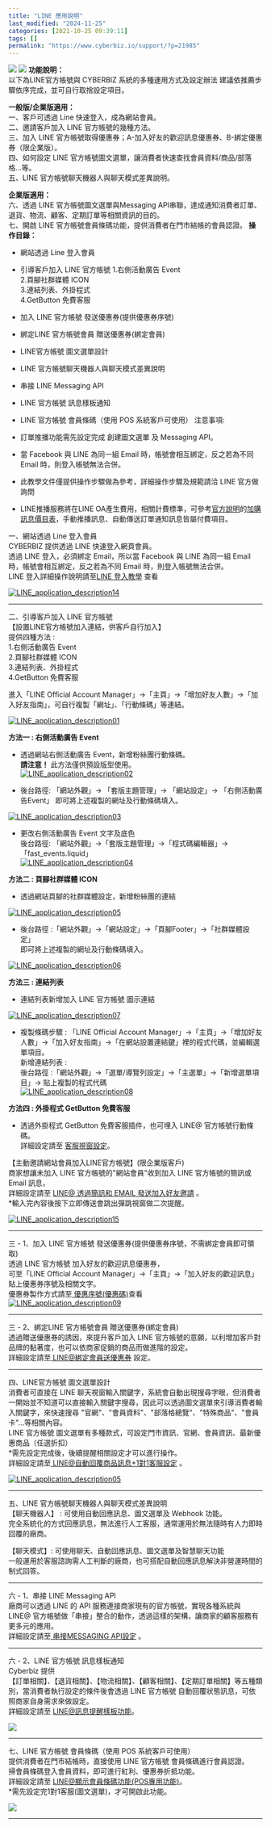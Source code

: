 ```yaml
---
title: "LINE 應用說明"
last_modified: "2024-11-25"
categories: [2021-10-25 09:39:11]
tags: []
permalink: "https://www.cyberbiz.io/support/?p=21985"
---
```


![](https://www.cyberbiz.io/support/wp-content/uploads/2021/09/wp-主視覺bar-1024x321.png) ![](https://www.cyberbiz.io/support/wp-content/uploads/2021/08/全版本.png) **功能說明：**  
以下為LINE官方帳號與 CYBERBIZ 系統的多種運用方式及設定辦法 建議依推薦步驟依序完成，並可自行取捨設定項目。  

**一般版/企業版適用：**  
一、客戶可透過 Line 快速登入，成為網站會員。  
二、邀請客戶加入 LINE 官方帳號的幾種方法。  
三、加入 LINE 官方帳號取得優惠券；A-加入好友的歡迎訊息優惠券、B-綁定優惠券（限企業版）。  
四、如何設定 LINE 官方帳號圖文選單，讓消費者快速查找會員資料/商品/部落格...等。  
五、LINE 官方帳號聊天機器人與聊天模式差異說明。  

**企業版適用：**  
六、透過 LINE 官方帳號圖文選單與Messaging API串聯，達成通知消費者訂單、退貨、物流、顧客、定期訂單等相關資訊的目的。  
七、開啟 LINE 官方帳號會員條碼功能，提供消費者在門市結帳的會員認證。  **操作目錄：**

* 網站透過 Line 登入會員
* 引導客戶加入 LINE 官方帳號
1.右側活動廣告 Event  
2.頁腳社群媒體 ICON  
3.連結列表、外掛程式  
4.GetButton 免費客服

* 加入 LINE 官方帳號 發送優惠券(提供優惠券序號)
* 綁定LINE 官方帳號會員 贈送優惠券(綁定會員)
* LINE官方帳號 圖文選單設計
* LINE 官方帳號聊天機器人與聊天模式差異說明
* 串接 LINE Messaging API
* LINE 官方帳號 訊息樣板通知
* LINE 官方帳號 會員條碼（使用 POS 系統客戶可使用）
注意事項:  

* 訂單推播功能需先設定完成  創建圖文選單 及 Messaging API。
* 當 Facebook 與 LINE 為同一組 Email 時，帳號會相互綁定，反之若為不同 Email 時，則登入帳號無法合併。
* 此教學文件僅提供操作步驟做為參考，詳細操作步驟及規範請洽 LINE 官方做詢問
* LINE推播服務將在LINE OA產生費用，相關計費標準，可參考[官方說明](https://tw.linebiz.com/service/account-solutions/line-official-account/)的[加購訊息價目表](https://vos.line-scdn.net/lbstw-static/images/uploads/download_files/3f6edc69fe6c023898ed38a21c86c02d/%E5%AE%98%E6%96%B9%E5%B8%B3%E8%99%9F%E9%AB%98%E7%94%A8%E9%87%8F%E6%9C%88%E8%B2%BB%E6%96%B9%E6%A1%88%E5%8A%A0%E8%B3%BC%E8%A8%8A%E6%81%AF%E5%83%B9%E7%9B%AE%E8%A1%A8.pdf)，手動推播訊息、自動傳送訂單通知訊息皆屬付費項目。

一、網站透過 Line 登入會員  
CYBERBIZ 提供透過 LINE 快速登入網頁會員。  
透過 LINE 登入，必須綁定 Email，所以當 Facebook 與 LINE 為同一組 Email 時，帳號會相互綁定，反之若為不同 Email
時，則登入帳號無法合併。  
LINE 登入詳細操作說明請至[LINE 登入教學](https://www.cyberbiz.io/support/?p=675) 查看  

[![LINE_application_description14](https://www.cyberbiz.io/support/wp-content/uploads/2021/10/LINE_application_description14.png)](https://www.cyberbiz.io/support/wp-content/uploads/2021/10/LINE_application_description14.png)

* * *

二、引導客戶加入 LINE 官方帳號  
【設置LINE官方帳號加入連結，供客戶自行加入】  
提供四種方法 :  
1.右側活動廣告 Event  
2.頁腳社群媒體 ICON  
3.連結列表、外掛程式  
4.GetButton 免費客服  

進入「LINE Official Account Manager」→「主頁」→「增加好友人數」→「加入好友指南」，可自行複製「網址」、「行動條碼」等連結。  

[![LINE_application_description01](https://www.cyberbiz.io/support/wp-content/uploads/2021/10/LINE_application_description01.png)](https://www.cyberbiz.io/support/wp-content/uploads/2021/10/LINE_application_description01.png)  

**方法一 : 右側活動廣告 Event**  


* 透過網站右側活動廣告 Event，新增粉絲團行動條碼。  
**請注意！** 此方法僅供預設版型使用。  
[![LINE_application_description02](https://www.cyberbiz.io/support/wp-content/uploads/2021/10/LINE_application_description02.png)](https://www.cyberbiz.io/support/wp-content/uploads/2021/10/LINE_application_description02.png)  

* 後台路徑: 「網站外觀」→ 「套版主題管理」→ 「網站設定」→ 「右側活動廣告Event」 即可將上述複製的網址及行動條碼填入。  

[![LINE_application_description03](https://www.cyberbiz.io/support/wp-content/uploads/LINE_application_description03.png)](https://www.cyberbiz.io/support/wp-content/uploads/LINE_application_description03.png)  

* 更改右側活動廣告 Event 文字及底色  
後台路徑: 「網站外觀」→「套版主題管理」→「程式碼編輯器」→「fast_events.liquid」  
[![LINE_application_description04](https://www.cyberbiz.io/support/wp-content/uploads/LINE_application_description04.png)](https://www.cyberbiz.io/support/wp-content/uploads/LINE_application_description04.png)


**方法二 : 頁腳社群媒體 ICON**  


* 透過網站頁腳的社群媒體設定，新增粉絲團的連結  

[![LINE_application_description05](https://www.cyberbiz.io/support/wp-content/uploads/2021/10/LINE_application_description05.png)](https://www.cyberbiz.io/support/wp-content/uploads/2021/10/LINE_application_description05.png)  

* 後台路徑 :「網站外觀」→「網站設定」→「頁腳Footer」→「社群媒體設定」  
即可將上述複製的網址及行動條碼填入。  

[![LINE_application_description06](https://www.cyberbiz.io/support/wp-content/uploads/LINE_application_description06.png)](https://www.cyberbiz.io/support/wp-content/uploads/LINE_application_description06.png)


**方法三 : 連結列表**  


* 連結列表新增加入 LINE 官方帳號 圖示連結  

[![LINE_application_description07](https://www.cyberbiz.io/support/wp-content/uploads/2021/10/LINE_application_description07.png)](https://www.cyberbiz.io/support/wp-content/uploads/2021/10/LINE_application_description07.png)  

* 複製條碼步驟 : 「LINE Official Account Manager」→「主頁」→「增加好友人數」→「加入好友指南」→「在網站設置連結鍵」裡的程式代碼，並編輯選單項目。  
新增連結列表 :  
後台路徑 :「網站外觀」→「選單/導覽列設定」→「主選單」→「新增選單項目」→ 貼上複製的程式代碼  
[![LINE_application_description08](https://www.cyberbiz.io/support/wp-content/uploads/LINE_application_description08.png)](https://www.cyberbiz.io/support/wp-content/uploads/LINE_application_description08.png)


**方法四 : 外掛程式 GetButton 免費客服**  


* 透過外掛程式 GetButton 免費客服插件，也可埋入 LINE@ 官方帳號行動條碼。  
詳細設定請至 [客服視窗設定](https://www.cyberbiz.io/support/?p=16750/#c)。



【主動邀請網站會員加入LINE官方帳號】(限企業版客戶)  
商家想讓未加入 LINE 官方帳號的"網站會員"收到加入 LINE 官方帳號的簡訊或 Email 訊息，  
詳細設定請至 [LINE@ 透過簡訊和 EMAIL 發送加入好友邀請](https://www.cyberbiz.io/support/?p=739) 。  
*輸入完內容後按下立即傳送會跳出彈跳視窗做二次提醒。   

[![LINE_application_description15](https://www.cyberbiz.io/support/wp-content/uploads/2021/10/LINE_application_description15.png)](https://www.cyberbiz.io/support/wp-content/uploads/2021/10/LINE_application_description15.png)

* * *

三 - 1、加入 LINE 官方帳號 發送優惠券(提供優惠券序號，不需綁定會員即可領取)  
透過 LINE 官方帳號 加入好友的歡迎訊息優惠券，  
可至「LINE Official Account Manager」→「主頁」→「加入好友的歡迎訊息」貼上優惠券序號及相關文字。  
優惠券製作方式請至[ 優惠序號(優惠碼)](https://www.cyberbiz.io/support/?p=6228)查看  
[![LINE_application_description09](https://www.cyberbiz.io/support/wp-content/uploads/2021/10/LINE_application_description09.png)](https://www.cyberbiz.io/support/wp-content/uploads/2021/10/LINE_application_description09.png)

* * *

三 - 2、綁定LINE 官方帳號會員 贈送優惠券(綁定會員)  
透過贈送優惠券的誘因，來提升客戶加入 LINE 官方帳號的意願，以利增加客戶對品牌的黏著度，也可以依商家促銷的商品而做進階的設定。  
詳細設定請至[ LINE@綁定會員送優惠券](https://www.cyberbiz.io/support/?p=763) 設定。  


* * *

四、LINE官方帳號 圖文選單設計  
消費者可直接在 LINE
聊天視窗輸入關鍵字，系統會自動出現搜尋字眼，但消費者一開始並不知道可以直接輸入關鍵字搜尋，因此可以透過圖文選單來引導消費者輸入關鍵字，來快速搜尋
"官網"、"會員資料"、"部落格總覽"、"特殊商品"、"會員卡"...等相關內容。  
LINE 官方帳號 圖文選單有多種款式，可設定門市資訊、官網、會員資訊、最新優惠商品（任選折扣）  
*需先設定完成後，後續提醒相關設定才可以進行操作。  
詳細設定請至[ LINE@自動回覆商品訊息+1對1客服設定](https://www.cyberbiz.co/support/?p=855) 。  

[![LINE_application_description05](https://www.cyberbiz.io/support/wp-content/uploads/2021/10/LINE_application_description11.jpg)](https://www.cyberbiz.io/support/wp-content/uploads/2021/10/LINE_application_description11.jpg)

* * *

五、LINE 官方帳號聊天機器人與聊天模式差異說明  
【聊天機器人】 : 可使用自動回應訊息、圖文選單及 Webhook 功能。  
完全系統化的方式回應訊息，無法進行人工客服，通常運用於無法隨時有人力即時回覆的廠商。  

【聊天模式】: 可使用聊天、自動回應訊息、圖文選單及智慧聊天功能  
一般運用於客服諮詢需人工判斷的廠商，也可搭配自動回應訊息解決非營運時間的制式回答。

* * *

六 - 1、串接 LINE Messaging API  
廠商可以透過 LINE 的 API 服務連接商家現有的官方帳號，實現各種系統與 LINE@
官方帳號做「串接」整合的動作，透過這樣的架構，讓商家的顧客服務有更多元的應用。  
詳細設定請至[ 串接MESSAGING API設定](https://www.cyberbiz.io/support/?p=706) 。  

* * *

六 - 2、LINE 官方帳號 訊息樣板通知  
Cyberbiz 提供  
【訂單相關】、【退貨相關】、【物流相關】、【顧客相關】、【定期訂單相關】等五種類別，當消費者執行設定的條件後會透過 LINE 官方帳號
自動回覆狀態訊息，可依照商家自身需求來做設定。  
詳細設定請至 [ LINE@訊息提醒樣板功能](https://www.cyberbiz.co/support/?p=728)。  

[![](https://www.cyberbiz.io/support/wp-content/uploads/2021/10/LINE_application_description12-528x1024.png)](https://www.cyberbiz.io/support/wp-content/uploads/2021/10/LINE_application_description12.png)[
](https://www.cyberbiz.io/support/wp-content/uploads/2021/10/LINE_application_description12.png)

* * *

七、LINE 官方帳號 會員條碼（使用 POS 系統客戶可使用）  
提供消費者在門市結帳時，直接使用 LINE 官方帳號 會員條碼進行會員認證。  
掃會員條碼登入會員資料，即可進行紅利、優惠券折抵功能。  
詳細設定請至 [ LINE@顯示會員條碼功能(POS專用功能)](https://www.cyberbiz.co/support/?p=748)。  
*需先設定完1對1客服(圖文選單)，才可開啟此功能。  

[![](https://www.cyberbiz.io/support/wp-content/uploads/2021/10/LINE_application_description13.png)](https://www.cyberbiz.io/support/wp-content/uploads/2021/10/LINE_application_description13.png)

* * *

